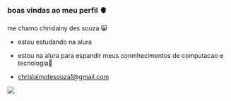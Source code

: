 ### boas vindas ao meu perfil 🫀

me chamo chrislainy des souza 😸

- estou estudando na alura

- estou na alura para espandir meus conmhecimentos de computacao e tecnologia💙

- chrislainydesouza1@gmail.com

![](https://media1.tenor.com/m/rupbXjbvSn4AAAAC/dwbyou-billie-waving.gif)


